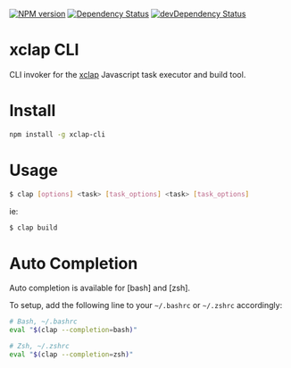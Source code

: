 [![NPM version][npm-image]][npm-url]
[![Dependency Status][daviddm-image]][daviddm-url] [![devDependency Status][daviddm-dev-image]][daviddm-dev-url]

# xclap CLI

CLI invoker for the [xclap] Javascript task executor and build tool.

# Install

```bash
npm install -g xclap-cli
```

# Usage

```bash
$ clap [options] <task> [task_options] <task> [task_options]
```

ie:

```bash
$ clap build
```

# Auto Completion

Auto completion is available for [bash] and [zsh].

To setup, add the following line to your `~/.bashrc` or `~/.zshrc` accordingly:

```bash
# Bash, ~/.bashrc
eval "$(clap --completion=bash)"
```

```zsh
# Zsh, ~/.zshrc
eval "$(clap --completion=zsh)"
```

[xclap]: https://github.com/jchip/xclap

[npm-image]: https://badge.fury.io/js/xclap-cli.svg

[npm-url]: https://npmjs.org/package/xclap-cli

[daviddm-image]: https://david-dm.org/jchip/xclap-cli/status.svg

[daviddm-url]: https://david-dm.org/jchip/xclap-cli

[daviddm-dev-image]: https://david-dm.org/jchip/xclap-cli/dev-status.svg

[daviddm-dev-url]: https://david-dm.org/jchip/xclap-cli?type=dev
